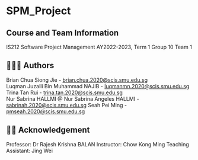 ﻿# SPM_Project

## Course and Team Information
IS212 Software Project Management
AY2022-2023, Term 1 Group 10 Team 1

## 👨👩🥇 Authors
Brian Chua Siong Jie  - brian.chua.2020@scis.smu.edu.sg  
Luqman Juzaili Bin Muhammad NAJIB - luqmanmn.2020@scis.smu.edu.sg   
Trina Tan Rui - trina.tan.2020@scis.smu.edu.sg  
Nur Sabrina HALLMI @ Nur Sabrina Angeles HALLMI - sabrinah.2020@scis.smu.edu.sg
Seah Pei Ming - pmseah.2020@scis.smu.edu.sg


## 👨‍🏫 Acknowledgement
Professor: Dr Rajesh Krishna BALAN 
Instructor: Chow Kong Ming
Teaching Assistant: Jing Wei
